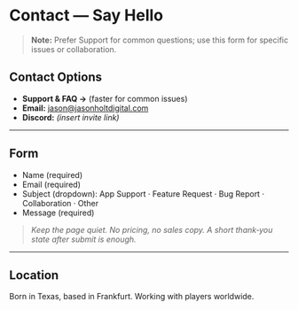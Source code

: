 # Contact — Say Hello

> **Note:** Prefer Support for common questions; use this form for specific issues or collaboration.

## Contact Options
- **Support & FAQ →** (faster for common issues)  
- **Email:** jason@jasonholtdigital.com  
- **Discord:** *(insert invite link)*

---

## Form
- Name (required)  
- Email (required)  
- Subject (dropdown): App Support · Feature Request · Bug Report · Collaboration · Other  
- Message (required)

> _Keep the page quiet. No pricing, no sales copy. A short thank‑you state after submit is enough._

---

## Location
Born in Texas, based in Frankfurt. Working with players worldwide.

